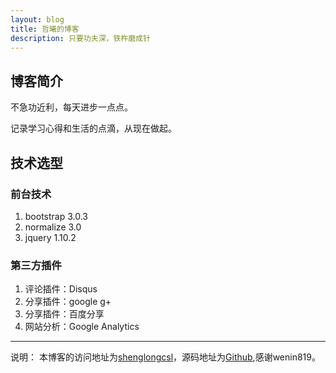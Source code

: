 ```yaml
---
layout: blog
title: 哲曦的博客
description: 只要功夫深，铁杵磨成针
---
```


## 博客简介

不急功近利，每天进步一点点。

记录学习心得和生活的点滴，从现在做起。

## 技术选型

### 前台技术

1. bootstrap 3.0.3
1. normalize 3.0
1. jquery 1.10.2

### 第三方插件

1. 评论插件：Disqus
1. 分享插件：google g+
1. 分享插件：百度分享
1. 网站分析：Google Analytics

- - -
说明：
本博客的访问地址为[shenglongcsl][]，源码地址为[Github][wenin819],感谢wenin819。

 [shenglongcsl]:   http://http://shenglongcsl.github.io/ "shenglongcsl"
 [wenin819]:   https://github.com/wenin819/wenin819.github.io
